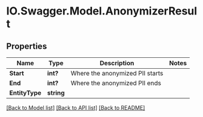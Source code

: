 # IO.Swagger.Model.AnonymizerResult
## Properties

Name | Type | Description | Notes
------------ | ------------- | ------------- | -------------
**Start** | **int?** | Where the anonymized PII starts | 
**End** | **int?** | Where the anonymized PII ends | 
**EntityType** | **string** |  | 

[[Back to Model list]](../README.md#documentation-for-models) [[Back to API list]](../README.md#documentation-for-api-endpoints) [[Back to README]](../README.md)

